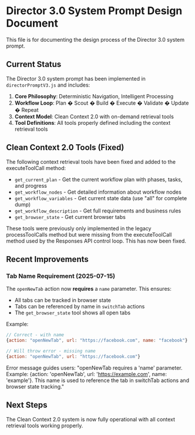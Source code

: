 # Director 3.0 System Prompt Design Document

This file is for documenting the design process of the Director 3.0 system prompt.

## Current Status

The Director 3.0 system prompt has been implemented in `directorPromptV3.js` and includes:

1. **Core Philosophy**: Deterministic Navigation, Intelligent Processing
2. **Workflow Loop**: Plan � Scout � Build � Execute � Validate � Update � Repeat
3. **Context Model**: Clean Context 2.0 with on-demand retrieval tools
4. **Tool Definitions**: All tools properly defined including the context retrieval tools

## Clean Context 2.0 Tools (Fixed)

The following context retrieval tools have been fixed and added to the executeToolCall method:

- `get_current_plan` - Get the current workflow plan with phases, tasks, and progress
- `get_workflow_nodes` - Get detailed information about workflow nodes  
- `get_workflow_variables` - Get current state data (use "all" for complete dump)
- `get_workflow_description` - Get full requirements and business rules
- `get_browser_state` - Get current browser tabs

These tools were previously only implemented in the legacy processToolCalls method but were missing from the executeToolCall method used by the Responses API control loop. This has now been fixed.

## Recent Improvements

### Tab Name Requirement (2025-07-15)

The `openNewTab` action now **requires** a `name` parameter. This ensures:
- All tabs can be tracked in browser state
- Tabs can be referenced by name in `switchTab` actions
- The `get_browser_state` tool shows all open tabs

Example:
```javascript
// Correct - with name
{action: "openNewTab", url: "https://facebook.com", name: "facebook"}

// Will throw error - missing name
{action: "openNewTab", url: "https://facebook.com"}
```

Error message guides users: "openNewTab requires a 'name' parameter. Example: {action: 'openNewTab', url: 'https://example.com', name: 'example'}. This name is used to reference the tab in switchTab actions and browser state tracking."

## Next Steps

The Clean Context 2.0 system is now fully operational with all context retrieval tools working properly.